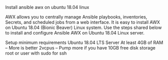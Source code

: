 Install ansible awx on ubuntu 18.04 linux

AWX allows you to centrally manage Ansible playbooks, inventories, Secrets, and scheduled jobs from a web interface. It is easy to install AWX on Ubuntu 18.04 (Bionic Beaver) Linux system. Use the steps shared below to install and configure Ansible AWX on Ubuntu 18.04 Linux server.


Setup minimum requirements
  Ubuntu 18.04 LTS Server
  At least 4GB of RAM – More is better
  2vcpus – Pump more if you have
  10GB free disk storage
  root or user with sudo for ssh

